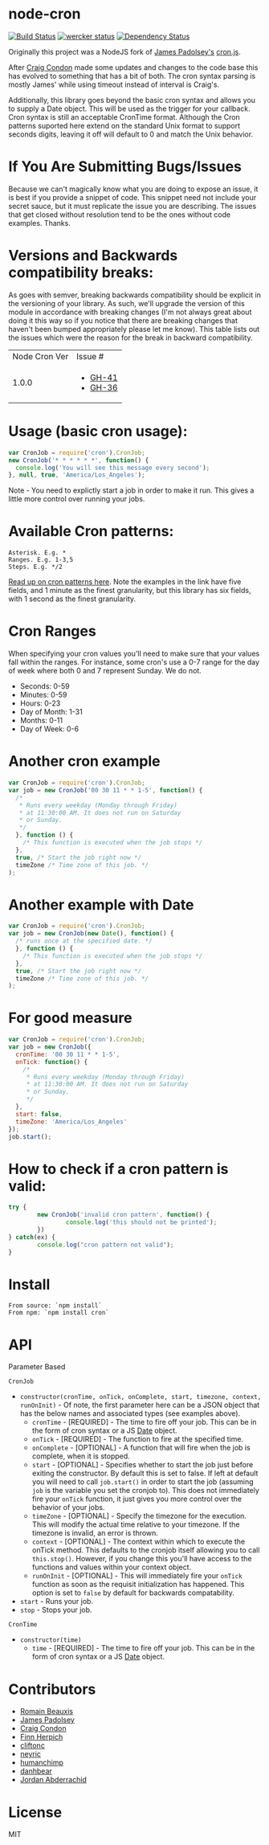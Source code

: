 <!-- TITLE: Documentacao Cron -->
<!-- SUBTITLE: A quick summary of Documentacao Cron -->

node-cron
=========

[![Build Status](https://secure.travis-ci.org/ncb000gt/node-cron.svg?branch=master)](http://travis-ci.org/#!/ncb000gt/node-cron)
[![wercker status](https://app.wercker.com/status/0cadfe5d45ad7bc819efb636026cf230/s "wercker status")](https://app.wercker.com/project/bykey/0cadfe5d45ad7bc819efb636026cf230)
[![Dependency Status](https://david-dm.org/ncb000gt/node-cron.svg)](https://david-dm.org/ncb000gt/node-cron)

Originally this project was a NodeJS fork of [James Padolsey's][jamespadolsey] [cron.js](http://github.com/padolsey/cron.js).

After [Craig Condon][crcn] made some updates and changes to the code base this has evolved to something that has a bit of both. The cron syntax parsing is mostly James' while using timeout instead of interval is Craig's.

Additionally, this library goes beyond the basic cron syntax and allows you to supply a Date object. This will be used as the trigger for your callback. Cron syntax is still an acceptable CronTime format. Although the Cron patterns suported here extend on the standard Unix format to support seconds digits, leaving it off will default to 0 and match the Unix behavior.

If You Are Submitting Bugs/Issues
=============

Because we can't magically know what you are doing to expose an issue, it is best if you provide a snippet of code. This snippet need not include your secret sauce, but it must replicate the issue you are describing. The issues that get closed without resolution tend to be the ones without code examples. Thanks.


Versions and Backwards compatibility breaks:
==========

As goes with semver, breaking backwards compatibility should be explicit in the versioning of your library. As such, we'll upgrade the version of this module in accordance with breaking changes (I'm not always great about doing it this way so if you notice that there are breaking changes that haven't been bumped appropriately please let me know). This table lists out the issues which were the reason for the break in backward compatibility.

<table>
<tr>
<td>Node Cron Ver</td><td>Issue #</td>
</tr>
<tr>
<td>1.0.0</td><td><ul><li><a href="https://github.com/ncb000gt/node-cron/pull/41">GH-41</a></li><li><a href="https://github.com/ncb000gt/node-cron/pull/36">GH-36</a></li></ul></td>
</tr>
</table>


Usage (basic cron usage):
==========

```javascript
var CronJob = require('cron').CronJob;
new CronJob('* * * * * *', function() {
  console.log('You will see this message every second');
}, null, true, 'America/Los_Angeles');
```

Note - You need to explictly start a job in order to make it run. This gives a little more control over running your jobs.

Available Cron patterns:
==========

    Asterisk. E.g. *
    Ranges. E.g. 1-3,5
    Steps. E.g. */2

[Read up on cron patterns here](http://crontab.org). Note the examples in the
link have five fields, and 1 minute as the finest granularity, but this library
has six fields, with 1 second as the finest granularity.

Cron Ranges
==========

When specifying your cron values you'll need to make sure that your values fall within the ranges. For instance, some cron's use a 0-7 range for the day of week where both 0 and 7 represent Sunday. We do not.

 * Seconds: 0-59
 * Minutes: 0-59
 * Hours: 0-23
 * Day of Month: 1-31
 * Months: 0-11
 * Day of Week: 0-6

Another cron example
==========

```javascript
var CronJob = require('cron').CronJob;
var job = new CronJob('00 30 11 * * 1-5', function() {
  /*
   * Runs every weekday (Monday through Friday)
   * at 11:30:00 AM. It does not run on Saturday
   * or Sunday.
   */
  }, function () {
    /* This function is executed when the job stops */
  },
  true, /* Start the job right now */
  timeZone /* Time zone of this job. */
);
```

Another example with Date
==========

```javascript
var CronJob = require('cron').CronJob;
var job = new CronJob(new Date(), function() {
  /* runs once at the specified date. */
  }, function () {
    /* This function is executed when the job stops */
  },
  true, /* Start the job right now */
  timeZone /* Time zone of this job. */
);
```

For good measure
==========

```javascript
var CronJob = require('cron').CronJob;
var job = new CronJob({
  cronTime: '00 30 11 * * 1-5',
  onTick: function() {
    /*
     * Runs every weekday (Monday through Friday)
     * at 11:30:00 AM. It does not run on Saturday
     * or Sunday.
     */
  },
  start: false,
  timeZone: 'America/Los_Angeles'
});
job.start();
```


How to check if a cron pattern is valid:
==========

```javascript
try {
        new CronJob('invalid cron pattern', function() {
                console.log('this should not be printed');
        })
} catch(ex) {
        console.log("cron pattern not valid");
}
```


Install
==========

    From source: `npm install`
    From npm: `npm install cron`


API
==========

Parameter Based

`CronJob`

  * `constructor(cronTime, onTick, onComplete, start, timezone, context, runOnInit)` - Of note, the first parameter here can be a JSON object that has the below names and associated types (see examples above).
    * `cronTime` - [REQUIRED] - The time to fire off your job. This can be in the form of cron syntax or a JS [Date](https://developer.mozilla.org/en/JavaScript/Reference/Global_Objects/Date) object.
    * `onTick` - [REQUIRED] - The function to fire at the specified time.
    * `onComplete` - [OPTIONAL] - A function that will fire when the job is complete, when it is stopped.
    * `start` - [OPTIONAL] - Specifies whether to start the job just before exiting the constructor. By default this is set to false. If left at default you will need to call `job.start()` in order to start the job (assuming `job` is the variable you set the cronjob to). This does not immediately fire your `onTick` function, it just gives you more control over the behavior of your jobs.
    * `timeZone` - [OPTIONAL] - Specify the timezone for the execution. This will modify the actual time relative to your timezone. If the timezone is invalid, an error is thrown.
    * `context` - [OPTIONAL] - The context within which to execute the onTick method. This defaults to the cronjob itself allowing you to call `this.stop()`. However, if you change this you'll have access to the functions and values within your context object.
    * `runOnInit` - [OPTIONAL] - This will immediately fire your `onTick` function as soon as the requisit initialization has happened. This option is set to `false` by default for backwards compatability.
  * `start` - Runs your job.
  * `stop` - Stops your job.

`CronTime`

  * `constructor(time)`
    * `time` - [REQUIRED] - The time to fire off your job. This can be in the form of cron syntax or a JS [Date](https://developer.mozilla.org/en/JavaScript/Reference/Global_Objects/Date) object.

Contributors
===========

* [Romain Beauxis][toots]
* [James Padolsey][jamespadolsey]
* [Craig Condon][crcn]
* [Finn Herpich][errorprone]
* [cliftonc][cliftonc]
* [neyric][neyric]
* [humanchimp][humanchimp]
* [danhbear][danhbear]
* [Jordan Abderrachid][jordanabderrachid]

License
==========

MIT


[toots]:http://github.com/toots
[jamespadolsey]:http://github.com/padolsey
[crcn]:http://github.com/crcn
[cliftonc]:http://github.com/cliftonc
[neyric]:http://github.com/neyric
[humanchimp]:http://github.com/humanchimp
[errorprone]:http://github.com/ErrorProne
[danhbear]:http://github.com/danhbear
[jordanabderrachid]:http://github.com/jordanabderrachid
